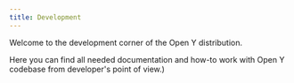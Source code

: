 ```yaml
---
title: Development
---
```


Welcome to the development corner of the Open Y distribution.

Here you can find all needed documentation and how-to work with Open Y codebase from developer's point of view.)
